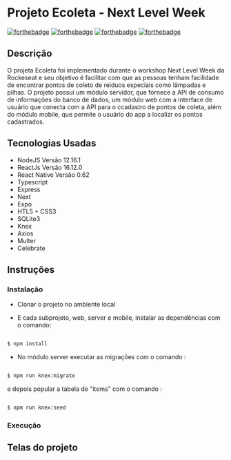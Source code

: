 # Projeto Ecoleta - Next Level Week

[![forthebadge](https://forthebadge.com/images/badges/made-with-javascript.svg)](https://forthebadge.com)
[![forthebadge](https://forthebadge.com/images/badges/uses-html.svg)](https://forthebadge.com)
[![forthebadge](https://forthebadge.com/images/badges/uses-css.svg)](https://forthebadge.com)
[![forthebadge](https://forthebadge.com/images/badges/built-with-love.svg)](https://forthebadge.com)

## Descrição
O projeta Ecoleta foi implementado durante o workshop Next Level Week da Rockeseat e seu objetivo é facilitar com que as pessoas tenham facilidade de encontrar pontos de coleto de reiduos especiais como lâmpadas e pilhas.
O projeto possui um módulo servidor, que fornece a API de consumo de informações do banco de dados, um módulo web com a interface de usuário que conecta com a API para o ccadastro de pontos de coleta, além do módulo mobile, que permite o usuário do app a localizr os pontos cadastrados.

## Tecnologias Usadas
- NodeJS Versão 12.16.1 
- ReactJs Versão 16.12.0
- React Native Versão 0.62
- Typescript
- Express
- Next 
- Expo
- HTL5 + CSS3
- SQLite3
- Knex
- Axios
- Multer
- Celebrate

## Instruções
### Instalação

- Clonar o projeto no ambiente local

- E cada subprojeto, web, server e mobile, instalar as dependências com o comando:
```bash

$ npm install
```
- No módulo server executar as migrações com o comando :
```bash

$ npm run knex:migrate
```
e depois popular a tabela de "items" com o comando :
```bash

$ npm run knex:seed
```
### Execução
### 

## Telas do projeto